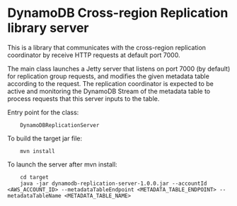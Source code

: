 # DynamoDB Cross-region Replication library server 

This is a library that communicates with the cross-region replication coordinator by receive HTTP requests at default port 7000. 

The main class launches a Jetty server that listens on port 7000 (by default) for replication group requests, and modifies the given metadata table according to the request. The replication coordinator is expected to be active and monitoring the DynamoDB Stream of the metadata table to process requests that this server inputs to the table.

Entry point for the class:
    
```
    DynamoDBReplicationServer
```

To build the target jar file:
```
    mvn install
```

To launch the server after mvn install:
```
    cd target
    java -jar dynamodb-replication-server-1.0.0.jar --accountId <AWS_ACCOUNT_ID> --metadataTableEndpoint <METADATA_TABLE_ENDPOINT> --metadataTableName <METADATA_TABLE_NAME> 
```
